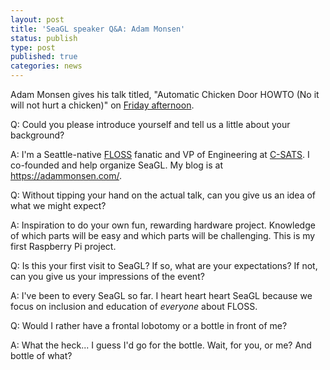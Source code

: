 ```yaml
---
layout: post
title: 'SeaGL speaker Q&A: Adam Monsen'
status: publish
type: post
published: true
categories: news
---
```



Adam Monsen gives his talk titled, "Automatic Chicken Door HOWTO (No it will not hurt a chicken)" on [Friday afternoon](https://osem.seagl.org/conferences/seagl2017/program/proposals/290).

Q: Could you please introduce yourself and tell us a little about your background?

A: I'm a Seattle-native [FLOSS](https://en.wikipedia.org/wiki/Free_and_open-source_software) fanatic and VP of Engineering at [C-SATS](https://www.csats.com/). I co-founded and help organize SeaGL. My blog is at <https://adammonsen.com/>.

Q: Without tipping your hand on the actual talk, can you give us an idea of what we might expect?

A: Inspiration to do your own fun, rewarding hardware project. Knowledge of which parts will be easy and which parts will be challenging. This is my first Raspberry Pi project.

Q: Is this your first visit to SeaGL? If so, what are your expectations? If not, can you give us your impressions of the event?

A: I've been to every SeaGL so far. I heart heart heart SeaGL because we focus on inclusion and education of _everyone_ about FLOSS.

Q: Would I rather have a frontal lobotomy or a bottle in front of me?

A: What the heck... I guess I'd go for the bottle. Wait, for you, or me? And bottle of what?

